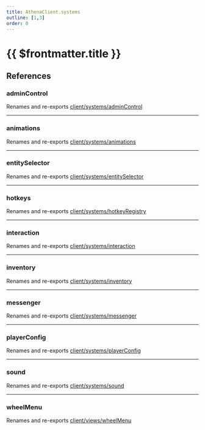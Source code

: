 ```yaml
---
title: AthenaClient.systems
outline: [1,3]
order: 0
---
```


# {{ $frontmatter.title }}


## References

### adminControl

Renames and re-exports [client/systems/adminControl](client_systems_adminControl.md)

___

### animations

Renames and re-exports [client/systems/animations](client_systems_animations.md)

___

### entitySelector

Renames and re-exports [client/systems/entitySelector](client_systems_entitySelector.md)

___

### hotkeys

Renames and re-exports [client/systems/hotkeyRegistry](client_systems_hotkeyRegistry.md)

___

### interaction

Renames and re-exports [client/systems/interaction](client_systems_interaction.md)

___

### inventory

Renames and re-exports [client/systems/inventory](client_systems_inventory.md)

___

### messenger

Renames and re-exports [client/systems/messenger](client_systems_messenger.md)

___

### playerConfig

Renames and re-exports [client/systems/playerConfig](client_systems_playerConfig.md)

___

### sound

Renames and re-exports [client/systems/sound](client_systems_sound.md)

___

### wheelMenu

Renames and re-exports [client/views/wheelMenu](client_views_wheelMenu.md)
